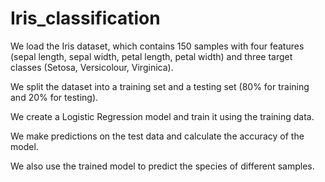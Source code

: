 # Iris_classification

We load the Iris dataset, which contains 150 samples with four features (sepal length, sepal width, petal length, petal width) and three target classes (Setosa, Versicolour, Virginica).

We split the dataset into a training set and a testing set (80% for training and 20% for testing).

We create a Logistic Regression model and train it using the training data.

We make predictions on the test data and calculate the accuracy of the model.

We also use the trained model to predict the species of different samples.
